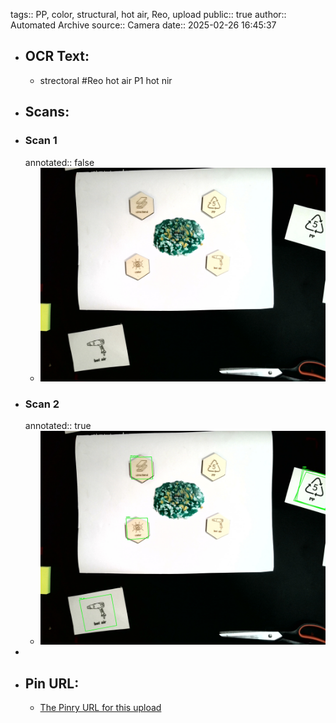 tags:: PP, color, structural, hot air, Reo, upload
public:: true
author:: Automated Archive
source:: Camera
date:: 2025-02-26 16:45:37

- ## OCR Text:
	- strectoral
	  #Reo
	  hot air
	  P1
	  hot nir
- ## Scans:
- ### Scan 1
  annotated:: false
	- ![./assets/scans/2025-02-26T16-45-37-1995.jpg](./assets/scans/2025-02-26T16-45-37-1995.jpg)
- ### Scan 2
  annotated:: true
	- ![./assets/scans/2025-02-26T16-45-37-2285.jpg](./assets/scans/2025-02-26T16-45-37-2285.jpg)
-
- ## Pin URL:
	- [The Pinry URL for this upload](https://pinry.petau.net/pins/122/)